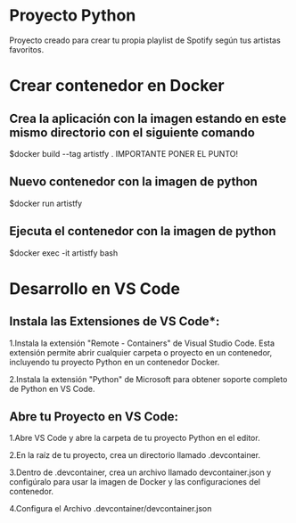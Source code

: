 # Proyecto Python
 Proyecto creado para crear tu propia playlist de Spotify según tus artistas favoritos.
# Crear contenedor en  Docker

## Crea la aplicación con la imagen estando en este mismo directorio con el siguiente comando 
$docker build --tag artistfy . IMPORTANTE PONER EL PUNTO!


## Nuevo contenedor con la imagen de python

$docker run artistfy

## Ejecuta el contenedor con la imagen de python

$docker exec -it artistfy bash


# Desarrollo en VS Code

## Instala las Extensiones de VS Code*:

1.Instala la extensión "Remote - Containers" de Visual Studio Code. Esta extensión permite abrir cualquier carpeta o proyecto en un contenedor, incluyendo tu proyecto Python en un contenedor Docker.

2.Instala la extensión "Python" de Microsoft para obtener soporte completo de Python en VS Code.

## Abre tu Proyecto en VS Code:
1.Abre VS Code y abre la carpeta de tu proyecto Python en el editor.

2.En la raíz de tu proyecto, crea un directorio llamado .devcontainer.

3.Dentro de .devcontainer, crea un archivo llamado devcontainer.json y configúralo para usar la imagen de Docker y las configuraciones del contenedor.

4.Configura el Archivo .devcontainer/devcontainer.json

